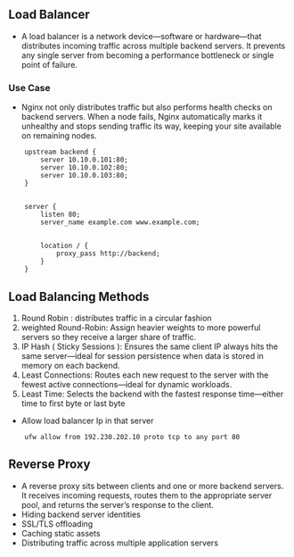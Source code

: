 ## Load Balancer
* A load balancer is a network device—software or hardware—that distributes incoming traffic across multiple backend servers. It prevents any single server from becoming a performance bottleneck or single point of failure.

### Use Case
* Nginx not only distributes traffic but also performs health checks on backend servers. When a node fails, Nginx automatically marks it unhealthy and stops sending traffic its way, keeping your site available on remaining nodes.

```
    upstream backend {
        server 10.10.0.101:80;
        server 10.10.0.102:80;
        server 10.10.0.103:80;
    }


    server {
        listen 80;
        server_name example.com www.example.com;


        location / {
            proxy_pass http://backend;
        }
    }
```

## Load Balancing Methods
1. Round Robin : distributes traffic in a circular fashion
2. weighted Round-Robin: Assign heavier weights to more powerful servers so they receive a larger share of traffic.
3. IP Hash ( Sticky Sessions ): Ensures the same client IP always hits the same server—ideal for session persistence when data is stored in memory on each backend.
4. Least Connections: Routes each new request to the server with the fewest active connections—ideal for dynamic workloads.
5. Least Time: Selects the backend with the fastest response time—either time to first byte or last byte

* Allow load balancer Ip in that server
```
    ufw allow from 192.230.202.10 proto tcp to any port 80
```

## Reverse Proxy
* A reverse proxy sits between clients and one or more backend servers. It receives incoming requests, routes them to the appropriate server pool, and returns the server’s response to the client.
* Hiding backend server identities
* SSL/TLS offloading
* Caching static assets
* Distributing traffic across multiple application servers

































